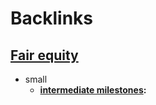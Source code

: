 
# Backlinks
## [Fair equity](<Fair equity.md>)
- small
    - **[intermediate milestones](<intermediate milestones.md>):**

